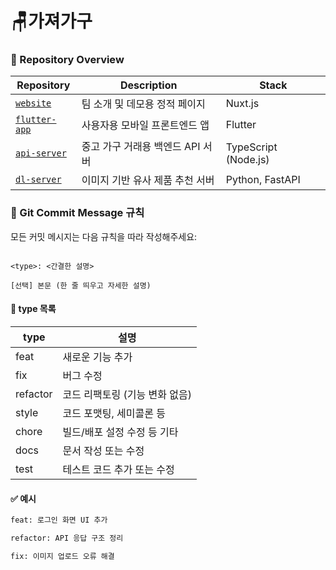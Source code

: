 # 🪑가져가구  

### 📁 Repository Overview
| Repository                                                    | Description                    | Stack                |
| ------------------------------------------------------------- | ------------------------------ | -------------------- |
| [`website`](https://github.com/GajoGagu/website)              | 팀 소개 및 데모용 정적 페이지  | Nuxt.js              |
| [`flutter-app`](https://github.com/GajoGagu/flutter-app)      | 사용자용 모바일 프론트엔드 앱 | Flutter              |
| [`api-server`](https://github.com/GajoGagu/api-server)        | 중고 가구 거래용 백엔드 API 서버 | TypeScript (Node.js) |
| [`dl-server`](https://github.com/GajoGagu/dl-server)          | 이미지 기반 유사 제품 추천 서버 | Python, FastAPI      |

### 📝 Git Commit Message 규칙

모든 커밋 메시지는 다음 규칙을 따라 작성해주세요:

```

<type>: <간결한 설명>

[선택] 본문 (한 줄 띄우고 자세한 설명)

````

#### 📌 type 목록

| type      | 설명                          |
|-----------|-------------------------------|
| feat      | 새로운 기능 추가               |
| fix       | 버그 수정                     |
| refactor  | 코드 리팩토링 (기능 변화 없음) |
| style     | 코드 포맷팅, 세미콜론 등       |
| chore     | 빌드/배포 설정 수정 등 기타    |
| docs      | 문서 작성 또는 수정            |
| test      | 테스트 코드 추가 또는 수정     |

#### ✅ 예시

```bash
feat: 로그인 화면 UI 추가

refactor: API 응답 구조 정리

fix: 이미지 업로드 오류 해결
````
